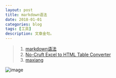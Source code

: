 ```yaml
---
layout: post
title: markdown语法 
date: 2018-01-01
categories: blog
tags: [工具]
description: 文章金句。
---
```



>1. [markdown语法](https://www.appinn.com/markdown/#img)
>1. [No-Cruft Excel to HTML Table Converter](http://pressbin.com/tools/excel_to_html_table/index.html)
>1. [maxiang](https://maxiang.io/)

![image](https://github.com/feiyuii/feiyuii.github.io/blob/master/img/crowds/crowds.jpg?raw=true)



